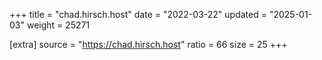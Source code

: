 +++
title = "chad.hirsch.host"
date = "2022-03-22"
updated = "2025-01-03"
weight = 25271

[extra]
source = "https://chad.hirsch.host"
ratio = 66
size = 25
+++
